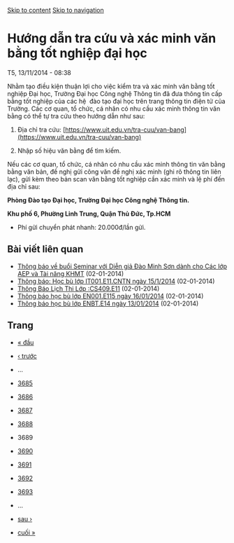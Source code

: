 [Skip to content](https://daa.uit.edu.vn/thongbao/huong-dan-tra-cuu-va-xac-minh-van-bang-tot-nghiep-dai-hoc?page=3688#main)
 [Skip to navigation](https://daa.uit.edu.vn/thongbao/huong-dan-tra-cuu-va-xac-minh-van-bang-tot-nghiep-dai-hoc?page=3688#main-nav)

Hướng dẫn tra cứu và xác minh văn bằng tốt nghiệp đại học
=========================================================

T5, 13/11/2014 - 08:38

Nhằm tạo điều kiện thuận lợi cho việc kiểm tra và xác minh văn bằng tốt nghiệp Đại học, Trường Đại học Công nghệ Thông tin đã đưa thông tin cấp bằng tốt nghiệp của các hệ  đào tạo đại học trên trang thông tin điện tử của Trường. Các cơ quan, tổ chức, cá nhân có nhu cầu xác minh thông tin văn bằng có thể tự tra cứu theo hướng dẫn như sau:

1.  Địa chỉ tra cứu: [https://www.uit.edu.vn/tra-cuu/van-bang](https://www.uit.edu.vn/tra-cuu/van-bang)
    
2.  Nhập số hiệu văn bằng để tìm kiếm.

Nếu các cơ quan, tổ chức, cá nhân có nhu cầu xác minh thông tin văn bằng bằng văn bản, đề nghị gửi công văn đề nghị xác minh (ghi rõ thông tin liên lạc), gửi kèm theo bản scan văn bằng tốt nghiệp cần xác minh và lệ phí đến địa chỉ sau:  

**Phòng Đào tạo Đại học, Trường Đại học Công nghệ Thông tin.**

**Khu phố 6, Phường Linh Trung, Quận Thủ Đức, Tp.HCM**

*   Phí gửi chuyển phát nhanh: 20.000đ/lần gửi.

Bài viết liên quan
------------------

*   [Thông báo về buổi Seminar với Diễn giả Đào Minh Sơn dành cho Các lớp AEP và Tài năng KHMT](https://daa.uit.edu.vn/thongbao/thong-bao-ve-buoi-seminar-voi-dien-gia-dao-minh-son-danh-cho-cac-lop-aep-va-tai-nang-khmt)
     (02-01-2014)
*   [Thông báo: Học bù lớp IT001.E11.CNTN ngày 15/1/2014](https://daa.uit.edu.vn/thongbao/thong-bao-hoc-bu-lop-it001e11cntn-ngay-1512014)
     (02-01-2014)
*   [Thông Báo Lịch Thi Lớp :CS409.E11](https://daa.uit.edu.vn/thongbao/thong-bao-lich-thi-lop-cs409e11)
     (02-01-2014)
*   [Thông báo học bù lớp EN001.E115 ngày 16/01/2014](https://daa.uit.edu.vn/thongbao/thong-bao-hoc-bu-lop-en001e115-ngay-16012014)
     (02-01-2014)
*   [Thông báo học bù lớp ENBT.E14 ngày 13/01/2014](https://daa.uit.edu.vn/thongbao/thong-bao-hoc-bu-lop-enbte14-ngay-13012014)
     (02-01-2014)

Trang
-----

*   [« đầu](https://daa.uit.edu.vn/thongbao/huong-dan-tra-cuu-va-xac-minh-van-bang-tot-nghiep-dai-hoc "Đến trang đầu tiên")
    
*   [‹ trước](https://daa.uit.edu.vn/thongbao/huong-dan-tra-cuu-va-xac-minh-van-bang-tot-nghiep-dai-hoc?page=3687 "Đến trang kế trước")
    
*   …
*   [3685](https://daa.uit.edu.vn/thongbao/huong-dan-tra-cuu-va-xac-minh-van-bang-tot-nghiep-dai-hoc?page=3684 "Đến trang 3685")
    
*   [3686](https://daa.uit.edu.vn/thongbao/huong-dan-tra-cuu-va-xac-minh-van-bang-tot-nghiep-dai-hoc?page=3685 "Đến trang 3686")
    
*   [3687](https://daa.uit.edu.vn/thongbao/huong-dan-tra-cuu-va-xac-minh-van-bang-tot-nghiep-dai-hoc?page=3686 "Đến trang 3687")
    
*   [3688](https://daa.uit.edu.vn/thongbao/huong-dan-tra-cuu-va-xac-minh-van-bang-tot-nghiep-dai-hoc?page=3687 "Đến trang 3688")
    
*   3689
*   [3690](https://daa.uit.edu.vn/thongbao/huong-dan-tra-cuu-va-xac-minh-van-bang-tot-nghiep-dai-hoc?page=3689 "Đến trang 3690")
    
*   [3691](https://daa.uit.edu.vn/thongbao/huong-dan-tra-cuu-va-xac-minh-van-bang-tot-nghiep-dai-hoc?page=3690 "Đến trang 3691")
    
*   [3692](https://daa.uit.edu.vn/thongbao/huong-dan-tra-cuu-va-xac-minh-van-bang-tot-nghiep-dai-hoc?page=3691 "Đến trang 3692")
    
*   [3693](https://daa.uit.edu.vn/thongbao/huong-dan-tra-cuu-va-xac-minh-van-bang-tot-nghiep-dai-hoc?page=3692 "Đến trang 3693")
    
*   …
*   [sau ›](https://daa.uit.edu.vn/thongbao/huong-dan-tra-cuu-va-xac-minh-van-bang-tot-nghiep-dai-hoc?page=3689 "Đến trang kế sau")
    
*   [cuối »](https://daa.uit.edu.vn/thongbao/huong-dan-tra-cuu-va-xac-minh-van-bang-tot-nghiep-dai-hoc?page=3863 "Đến trang cuối cùng")